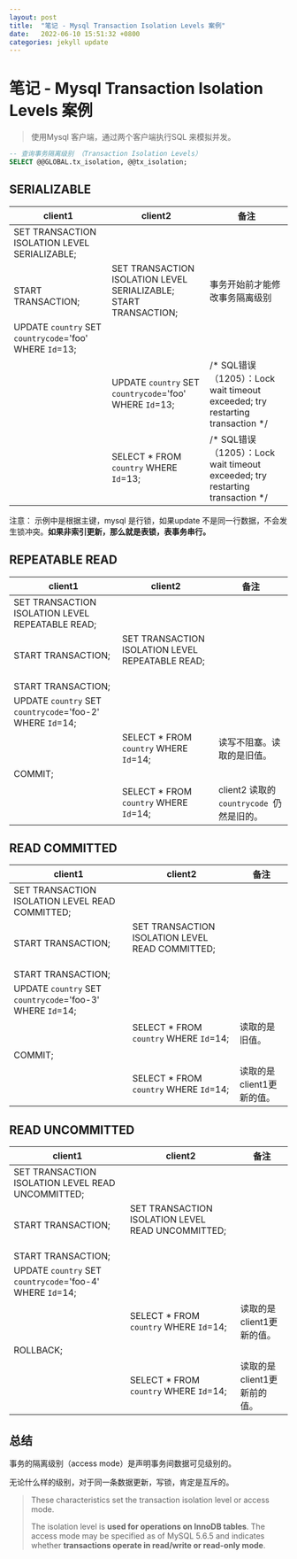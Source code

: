 ```yaml
---
layout: post
title:  "笔记 - Mysql Transaction Isolation Levels 案例"
date:   2022-06-10 15:51:32 +0800
categories: jekyll update
---
```

# 笔记 - Mysql Transaction Isolation Levels 案例

> 使用Mysql 客户端，通过两个客户端执行SQL 来模拟并发。

```sql
-- 查询事务隔离级别 （Transaction Isolation Levels）
SELECT @@GLOBAL.tx_isolation, @@tx_isolation;
```

## SERIALIZABLE

| client1                                                  | client2                                                               | 备注                                                                       |
| -------------------------------------------------------- | --------------------------------------------------------------------- | ------------------------------------------------------------------------ |
| SET TRANSACTION ISOLATION LEVEL SERIALIZABLE;            |                                                                       |                                                                          |
| <br/>START TRANSACTION;                                  | SET TRANSACTION ISOLATION LEVEL SERIALIZABLE; <br/>START TRANSACTION; | 事务开始前才能修改事务隔离级别                                                          |
| UPDATE `country` SET `countrycode`='foo' WHERE  `Id`=13; |                                                                       |                                                                          |
|                                                          | UPDATE `country` SET `countrycode`='foo' WHERE `Id`=13;               | /* SQL错误（1205）：Lock wait timeout exceeded; try restarting transaction */ |
|                                                          | SELECT * FROM `country` WHERE  `Id`=13;                               | /* SQL错误（1205）：Lock wait timeout exceeded; try restarting transaction */ |

注意： 示例中是根据主键，mysql 是行锁，如果update 不是同一行数据，不会发生锁冲突。**如果非索引更新，那么就是表锁，表事务串行。**

## REPEATABLE READ

| client1                                                    | client2                                          | 备注                              |
| ---------------------------------------------------------- | ------------------------------------------------ | ------------------------------- |
| SET TRANSACTION ISOLATION LEVEL REPEATABLE READ;           |                                                  |                                 |
| <br/>START TRANSACTION;                                    | SET TRANSACTION ISOLATION LEVEL REPEATABLE READ; |                                 |
| <br/>START TRANSACTION;                                    |                                                  |                                 |
| UPDATE `country` SET `countrycode`='foo-2' WHERE  `Id`=14; |                                                  |                                 |
|                                                            | SELECT * FROM `country` WHERE  `Id`=14;          | 读写不阻塞。读取的是旧值。                   |
| COMMIT;                                                    |                                                  |                                 |
|                                                            | SELECT * FROM `country` WHERE `Id`=14;           | client2 读取的`countrycode `仍然是旧的。 |

## READ COMMITTED

| client1                                                    | client2                                         | 备注               |
| ---------------------------------------------------------- | ----------------------------------------------- | ---------------- |
| SET TRANSACTION ISOLATION LEVEL READ COMMITTED;            |                                                 |                  |
| <br/>START TRANSACTION;                                    | SET TRANSACTION ISOLATION LEVEL READ COMMITTED; |                  |
| <br/>START TRANSACTION;                                    |                                                 |                  |
| UPDATE `country` SET `countrycode`='foo-3' WHERE  `Id`=14; |                                                 |                  |
|                                                            | SELECT * FROM `country` WHERE  `Id`=14;         | 读取的是旧值。          |
| COMMIT;                                                    |                                                 |                  |
|                                                            | SELECT * FROM `country` WHERE `Id`=14;          | 读取的是client1更新的值。 |

## READ UNCOMMITTED

| client1                                                   | client2                                           | 备注                |
| --------------------------------------------------------- | ------------------------------------------------- | ----------------- |
| SET TRANSACTION ISOLATION LEVEL READ UNCOMMITTED;         |                                                   |                   |
| <br/>START TRANSACTION;                                   | SET TRANSACTION ISOLATION LEVEL READ UNCOMMITTED; |                   |
| <br/>START TRANSACTION;                                   |                                                   |                   |
| UPDATE `country` SET `countrycode`='foo-4' WHERE `Id`=14; |                                                   |                   |
|                                                           | SELECT * FROM `country` WHERE `Id`=14;            | 读取的是client1更新的值。  |
| ROLLBACK;                                                 |                                                   |                   |
|                                                           | SELECT * FROM `country` WHERE `Id`=14;            | 读取的是client1更新前的值。 |

## 总结

事务的隔离级别（access mode）是声明事务间数据可见级别的。

无论什么样的级别，对于同一条数据更新，写锁，肯定是互斥的。

> These
> characteristics set the transaction isolation level or access mode. 
> 
> The
> isolation level is **used for operations on InnoDB tables**. The access
> mode may be specified as of MySQL 5.6.5 and indicates whether
> **transactions operate in read/write or read-only mode**.
